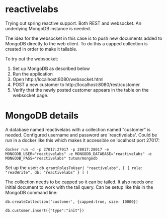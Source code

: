 # reactivelabs
Trying out spring reactive support. Both REST and websocket. An underlying MongoDB instance is needed.

The idea for the websocket in this case is to push new documents added to MongoDB directly to the web client.
To do this a capped collection is created in order to make it tailable.

To try out the websocket:
1. Set up MongoDB as described below
2. Run the application
3. Open http://localhost:8080/websocket.html
4. POST a new customer to http://localhost:8080/rest/customer
5. Verify that the newly posted customer appears in the table on the websocket page.

# MongoDB details
A database named reactivelabs with a collection named "customer" is needed. Configured username and password are 'reactivelabs'. Could be run in a docker like this which makes it accessible on localhost port 27017:

`docker run -d -p 27017:27017 -p 28017:28017 -e MONGODB_USER="reactivelabs" -e MONGODB_DATABASE="reactivelabs" -e MONGODB_PASS="reactivelabs" tutum/mongodb`

Set up the user:
`db.grantRolesToUser( "reactivelabs", [ { role: "readWrite", db: "reactivelabs" } ] )`

The collection needs to be capped so it can be tailed. It also needs one initial document to work with the tail query.
Can be setup like this in the MongoDB command line:

`db.createCollection('customer', {capped:true, size: 10000})`

`db.customer.insert({"type":"init"})`
